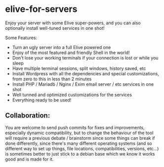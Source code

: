 # elive-for-servers
Enjoy your server with some Elive super-powers, and you can also optionally install well-tuned services in one shot!

Some Features:
* Turn an ugly server into a full Elive powered one
* Enjoy of the most featured and friendly Shell in the world!
* Don't lose your working terminals if your connection is lost or while you sleep
* Have multiple terminal sessions, split windows, history saved, etc
* Install Wordpress with all the dependencies and special customizations, from zero to this in less than 2 minutes
* Install PHP / Mariadb / Nginx / Exim email server / etc services in one shot
* Well tunned and optimized customizations for the services
* Everything ready to be used!


## Collaboration:
You are welcome to send push commits for fixes and improvements, especially dynamic compatibility, but to change the behaviour of the tool will require a previous debate / brainstorm since some things can break if done differently, since there's many different operating systems (and so different way to set up things, file locations, compatibilities, versions, etc...) is sometimes better to just stick to a debian base which we know it works good and is made for it.
